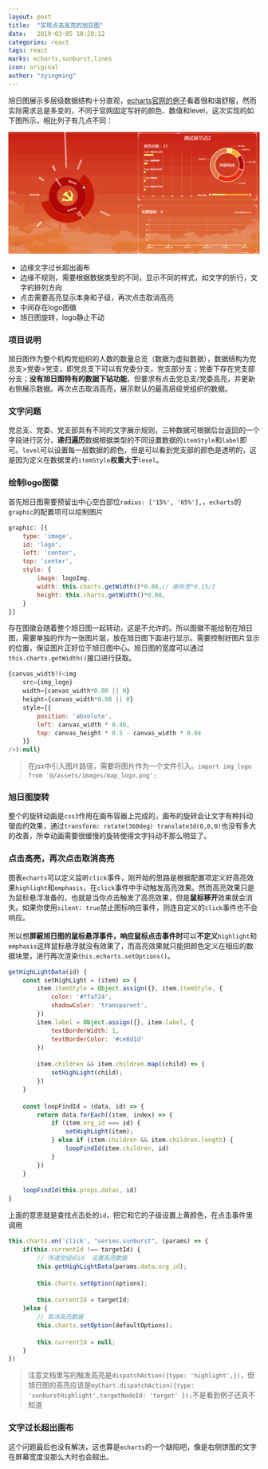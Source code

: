 ```yaml
---
layout: post
title:  "实现点击高亮的旭日图"
date:   2019-03-05 10:20:12
categories: react
tags: react
marks: echarts,sunburst,lines
icon: original
author: "zyingming"
---
```

旭日图展示多层级数据结构十分直观，[echarts官网的例子](https://echarts.baidu.com/examples/editor.html?c=sunburst-drink)看着很和谐舒服，然而实际需求总是多变的，不同于官网固定写好的颜色、数值和level，这次实现的如下图所示，相比列子有几点不同：

![动图](/assets/images/pictures/2019-03/sunburst.gif)

- 边缘文字过长超出画布
- 边缘不规则，需要根据数据类型的不同，显示不同的样式，如文字的折行，文字的排列方向
- 点击需要高亮显示本身和子级，再次点击取消高亮
- 中间存在logo图徽
- 旭日图旋转，logo静止不动

### 项目说明
旭日图作为整个机构党组织的人数的数量总览（数据为虚拟数据），数据结构为党总支>党委>党支，即党总支下可以有党委分支，党支部分支；党委下存在党支部分支；**没有旭日图特有的数据下钻功能**，但要求有点击党总支/党委高亮，并更新右侧展示数据。再次点击取消高亮，展示默认的最高层级党组织的数据。

### 文字问题
党总支、党委、党支部具有不同的文字展示规则，三种数据可根据后台返回的一个字段进行区分，**递归遍历**数据根据类型的不同设置数据的`itemStyle`和`label`即可。`level`可以设置每一层数据的颜色，但是可以看到党支部的颜色是透明的，这是因为定义在数据里的`itemStyle`**权重大于**`level`。

### 绘制logo图徽

首先旭日图需要预留出中心空白部位`radius: ['15%', '65%'],`，`echarts`的`graphic`的配置项可以绘制图片

```javascript
graphic: [{
    type: 'image',
    id: 'logo',
    left: 'center',
    top: 'center',
    style: {
        image: logoImg,
        width: this.charts.getWidth()*0.08,// 画布宽*0.15/2
        height: this.charts.getWidth()*0.08,
    }
}]
```

存在图徽会随着整个旭日图一起转动，这是不允许的。所以图徽不能绘制在旭日图，需要单独的作为一张图片层，放在旭日图下面进行显示。需要控制好图片显示的位置，保证图片正好位于旭日图中心。旭日图的宽度可以通过`this.charts.getWidth()`接口进行获取。

```javascript
{canvas_width?(<img 
    src={img_logo} 
    width={canvas_width*0.08 || 0} 
    height={canvas_width*0.08 || 0} 
    style={{
        position: 'absolute',
        left: canvas_width * 0.46,
        top: canvas_height * 0.5 - canvas_width * 0.04
    }}
/>):null}
```

> 在jsx中引入图片路径，需要将图片作为一个文件引入。`import img_logo from '@/assets/images/map_logo.png';`



### 旭日图旋转
整个的旋转动画是`css3`作用在画布容器上完成的，画布的旋转会让文字有种抖动锯齿的效果，通过`transform: rotate(360deg) translate3d(0,0,0)`也没有多大的改善，所幸动画需要很缓慢的旋转使得文字抖动不那么明显了。

### 点击高亮，再次点击取消高亮
图表`echarts`可以定义监听`click`事件，刚开始的思路是根据配置项定义好高亮效果`highlight`和`emphasis`，在`click`事件中手动触发高亮效果。然而高亮效果只是为鼠标悬浮准备的，也就是当你点击触发了高亮效果，但是**鼠标移开**效果就会消失。如果你使用`silent: true`禁止图标响应事件，则连自定义的`click`事件也不会响应。<br />    
所以想**屏蔽旭日图的鼠标悬浮事件，响应鼠标点击事件时**可以**不定义**`highlight`和`emphasis`这样鼠标悬浮就没有效果了，而高亮效果就只能把颜色定义在相应的数据块里，进行再次渲染`this.echarts.setOptions()`。

```javascript
getHighLightData(id) {
    const setHighLight = (item) => {
        item.itemStyle = Object.assign({}, item.itemStyle, {
            color: '#ffaf24',
            shadowColor: 'transparent',
        })
        item.label = Object.assign({}, item.label, {
            textBorderWidth: 1,
            textBorderColor: '#ce8d1d'
        })
        
        item.children && item.children.map((child) => {
            setHighLight(child);
        })
    }

    const loopFindId = (data, id) => {
        return data.forEach((item, index) => {
            if (item.org_id === id) {
                setHighLight(item);
            } else if (item.children && item.children.length) {
                loopFindId(item.children, id)
            }
        })
    }

    loopFindId(this.props.datas, id)
}
```

上面的意思就是查找点击处的`id`，把它和它的子级设置上黄颜色，在点击事件里调用

```javascript
this.charts.on('click', "series.sunburst", (params) => {
    if(this.currentId !== targetId) {
        // 传递党组织id  设置高亮数据
        this.getHighLightData(params.data.org_id);

        this.charts.setOption(options);
       
        this.currentId = targetId;
    }else {
        // 取消高亮数据
        this.charts.setOption(defaultOptions);

        this.currentId = null;
    }
})
```

>注意文档里写的触发高亮是`dispatchAction({type: 'highlight',})`，但旭日图的高亮应该是`myChart.dispatchAction({type: 'sunburstHighlight',targetNodeId: 'target' });`不是看到例子还真不知道


### 文字过长超出画布
这个问题最后也没有解决，这也算是`echarts`的一个缺陷吧，像是右侧饼图的文字在屏幕宽度没那么大时也会超出。

